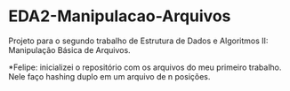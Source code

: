# EDA2-Manipulacao-Arquivos
Projeto para o segundo trabalho de Estrutura de Dados e Algoritmos II: Manipulação Básica de Arquivos.

*Felipe: inicializei o repositório com os arquivos do meu primeiro trabalho. Nele faço hashing duplo em um arquivo de n posições.
